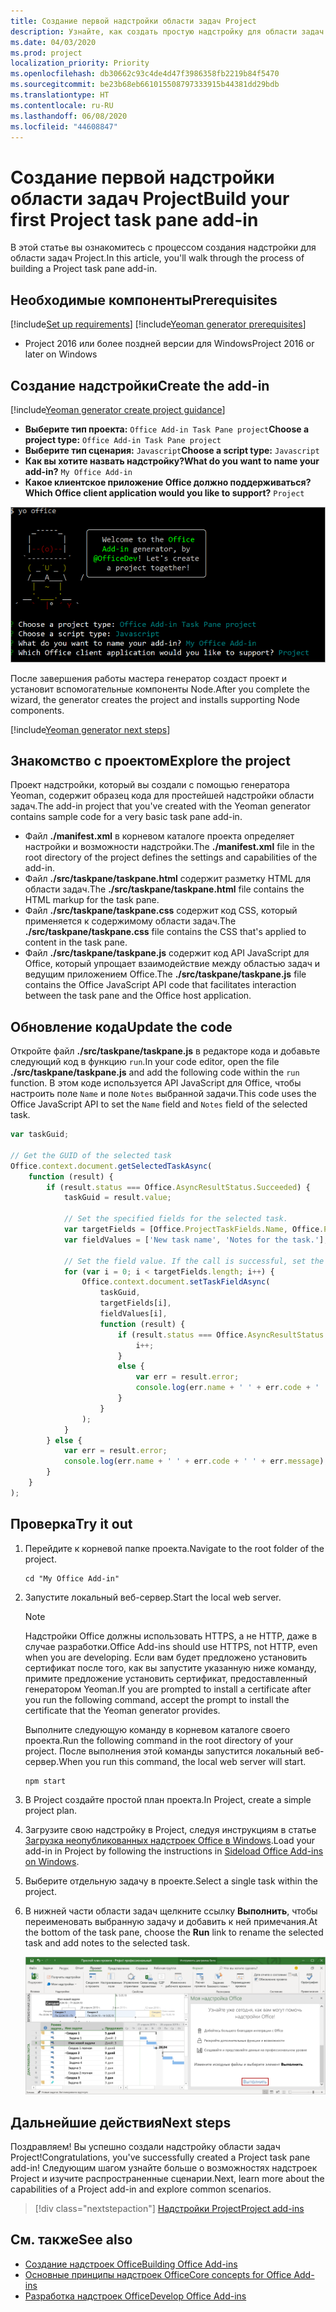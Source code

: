 ```yaml
---
title: Создание первой надстройки области задач Project
description: Узнайте, как создать простую надстройку для области задач Project, используя API JS для Office.
ms.date: 04/03/2020
ms.prod: project
localization_priority: Priority
ms.openlocfilehash: db30662c93c4de4d47f3986358fb2219b84f5470
ms.sourcegitcommit: be23b68eb661015508797333915b44381dd29bdb
ms.translationtype: HT
ms.contentlocale: ru-RU
ms.lasthandoff: 06/08/2020
ms.locfileid: "44608847"
---
```

# <a name="build-your-first-project-task-pane-add-in"></a><span data-ttu-id="de0da-103">Создание первой надстройки области задач Project</span><span class="sxs-lookup"><span data-stu-id="de0da-103">Build your first Project task pane add-in</span></span>

<span data-ttu-id="de0da-104">В этой статье вы ознакомитесь с процессом создания надстройки для области задач Project.</span><span class="sxs-lookup"><span data-stu-id="de0da-104">In this article, you'll walk through the process of building a Project task pane add-in.</span></span>

## <a name="prerequisites"></a><span data-ttu-id="de0da-105">Необходимые компоненты</span><span class="sxs-lookup"><span data-stu-id="de0da-105">Prerequisites</span></span>

[!include[Set up requirements](../includes/set-up-dev-environment-beforehand.md)]
[!include[Yeoman generator prerequisites](../includes/quickstart-yo-prerequisites.md)]

- <span data-ttu-id="de0da-106">Project 2016 или более поздней версии для Windows</span><span class="sxs-lookup"><span data-stu-id="de0da-106">Project 2016 or later on Windows</span></span>

## <a name="create-the-add-in"></a><span data-ttu-id="de0da-107">Создание надстройки</span><span class="sxs-lookup"><span data-stu-id="de0da-107">Create the add-in</span></span>

[!include[Yeoman generator create project guidance](../includes/yo-office-command-guidance.md)]

- <span data-ttu-id="de0da-108">**Выберите тип проекта:** `Office Add-in Task Pane project`</span><span class="sxs-lookup"><span data-stu-id="de0da-108">**Choose a project type:** `Office Add-in Task Pane project`</span></span>
- <span data-ttu-id="de0da-109">**Выберите тип сценария:** `Javascript`</span><span class="sxs-lookup"><span data-stu-id="de0da-109">**Choose a script type:** `Javascript`</span></span>
- <span data-ttu-id="de0da-110">**Как вы хотите назвать надстройку?**</span><span class="sxs-lookup"><span data-stu-id="de0da-110">**What do you want to name your add-in?**</span></span> `My Office Add-in`
- <span data-ttu-id="de0da-111">**Какое клиентское приложение Office должно поддерживаться?**</span><span class="sxs-lookup"><span data-stu-id="de0da-111">**Which Office client application would you like to support?**</span></span> `Project`

![Снимок экрана с вопросами и ответами в генераторе Yeoman](../images/yo-office-project.png)

<span data-ttu-id="de0da-113">После завершения работы мастера генератор создаст проект и установит вспомогательные компоненты Node.</span><span class="sxs-lookup"><span data-stu-id="de0da-113">After you complete the wizard, the generator creates the project and installs supporting Node components.</span></span>

[!include[Yeoman generator next steps](../includes/yo-office-next-steps.md)]

## <a name="explore-the-project"></a><span data-ttu-id="de0da-114">Знакомство с проектом</span><span class="sxs-lookup"><span data-stu-id="de0da-114">Explore the project</span></span>

<span data-ttu-id="de0da-115">Проект надстройки, который вы создали с помощью генератора Yeoman, содержит образец кода для простейшей надстройки области задач.</span><span class="sxs-lookup"><span data-stu-id="de0da-115">The add-in project that you've created with the Yeoman generator contains sample code for a very basic task pane add-in.</span></span> 

- <span data-ttu-id="de0da-116">Файл **./manifest.xml** в корневом каталоге проекта определяет настройки и возможности надстройки.</span><span class="sxs-lookup"><span data-stu-id="de0da-116">The **./manifest.xml** file in the root directory of the project defines the settings and capabilities of the add-in.</span></span>
- <span data-ttu-id="de0da-117">Файл **./src/taskpane/taskpane.html** содержит разметку HTML для области задач.</span><span class="sxs-lookup"><span data-stu-id="de0da-117">The **./src/taskpane/taskpane.html** file contains the HTML markup for the task pane.</span></span>
- <span data-ttu-id="de0da-118">Файл **./src/taskpane/taskpane.css** содержит код CSS, который применяется к содержимому области задач.</span><span class="sxs-lookup"><span data-stu-id="de0da-118">The **./src/taskpane/taskpane.css** file contains the CSS that's applied to content in the task pane.</span></span>
- <span data-ttu-id="de0da-119">Файл **./src/taskpane/taskpane.js** содержит код API JavaScript для Office, который упрощает взаимодействие между областью задач и ведущим приложением Office.</span><span class="sxs-lookup"><span data-stu-id="de0da-119">The **./src/taskpane/taskpane.js** file contains the Office JavaScript API code that facilitates interaction between the task pane and the Office host application.</span></span>

## <a name="update-the-code"></a><span data-ttu-id="de0da-120">Обновление кода</span><span class="sxs-lookup"><span data-stu-id="de0da-120">Update the code</span></span>

<span data-ttu-id="de0da-121">Откройте файл **./src/taskpane/taskpane.js** в редакторе кода и добавьте следующий код в функцию `run`.</span><span class="sxs-lookup"><span data-stu-id="de0da-121">In your code editor, open the file **./src/taskpane/taskpane.js** and add the following code within the `run` function.</span></span> <span data-ttu-id="de0da-122">В этом коде используется API JavaScript для Office, чтобы настроить поле `Name` и поле `Notes` выбранной задачи.</span><span class="sxs-lookup"><span data-stu-id="de0da-122">This code uses the Office JavaScript API to set the `Name` field and `Notes` field of the selected task.</span></span>

```js
var taskGuid;

// Get the GUID of the selected task
Office.context.document.getSelectedTaskAsync(
    function (result) {
        if (result.status === Office.AsyncResultStatus.Succeeded) {
            taskGuid = result.value;

            // Set the specified fields for the selected task.
            var targetFields = [Office.ProjectTaskFields.Name, Office.ProjectTaskFields.Notes];
            var fieldValues = ['New task name', 'Notes for the task.'];

            // Set the field value. If the call is successful, set the next field.
            for (var i = 0; i < targetFields.length; i++) {
                Office.context.document.setTaskFieldAsync(
                    taskGuid,
                    targetFields[i],
                    fieldValues[i],
                    function (result) {
                        if (result.status === Office.AsyncResultStatus.Succeeded) {
                            i++;
                        }
                        else {
                            var err = result.error;
                            console.log(err.name + ' ' + err.code + ' ' + err.message);
                        }
                    }
                );
            }
        } else {
            var err = result.error;
            console.log(err.name + ' ' + err.code + ' ' + err.message);
        }
    }
);
```

## <a name="try-it-out"></a><span data-ttu-id="de0da-123">Проверка</span><span class="sxs-lookup"><span data-stu-id="de0da-123">Try it out</span></span>

1. <span data-ttu-id="de0da-124">Перейдите к корневой папке проекта.</span><span class="sxs-lookup"><span data-stu-id="de0da-124">Navigate to the root folder of the project.</span></span>

    ```command&nbsp;line
    cd "My Office Add-in"
    ```

2. <span data-ttu-id="de0da-125">Запустите локальный веб-сервер.</span><span class="sxs-lookup"><span data-stu-id="de0da-125">Start the local web server.</span></span>

    > [!NOTE]
    > <span data-ttu-id="de0da-126">Надстройки Office должны использовать HTTPS, а не HTTP, даже в случае разработки.</span><span class="sxs-lookup"><span data-stu-id="de0da-126">Office Add-ins should use HTTPS, not HTTP, even when you are developing.</span></span> <span data-ttu-id="de0da-127">Если вам будет предложено установить сертификат после того, как вы запустите указанную ниже команду, примите предложение установить сертификат, предоставленный генератором Yeoman.</span><span class="sxs-lookup"><span data-stu-id="de0da-127">If you are prompted to install a certificate after you run the following command, accept the prompt to install the certificate that the Yeoman generator provides.</span></span>

    <span data-ttu-id="de0da-128">Выполните следующую команду в корневом каталоге своего проекта.</span><span class="sxs-lookup"><span data-stu-id="de0da-128">Run the following command in the root directory of your project.</span></span> <span data-ttu-id="de0da-129">После выполнения этой команды запустится локальный веб-сервер.</span><span class="sxs-lookup"><span data-stu-id="de0da-129">When you run this command, the local web server will start.</span></span>

    ```command&nbsp;line
    npm start
    ```

3. <span data-ttu-id="de0da-130">В Project создайте простой план проекта.</span><span class="sxs-lookup"><span data-stu-id="de0da-130">In Project, create a simple project plan.</span></span>

4. <span data-ttu-id="de0da-131">Загрузите свою надстройку в Project, следуя инструкциям в статье [Загрузка неопубликованных надстроек Office в Windows](../testing/create-a-network-shared-folder-catalog-for-task-pane-and-content-add-ins.md).</span><span class="sxs-lookup"><span data-stu-id="de0da-131">Load your add-in in Project by following the instructions in [Sideload Office Add-ins on Windows](../testing/create-a-network-shared-folder-catalog-for-task-pane-and-content-add-ins.md).</span></span>

5. <span data-ttu-id="de0da-132">Выберите отдельную задачу в проекте.</span><span class="sxs-lookup"><span data-stu-id="de0da-132">Select a single task within the project.</span></span>

6. <span data-ttu-id="de0da-133">В нижней части области задач щелкните ссылку **Выполнить**, чтобы переименовать выбранную задачу и добавить к ней примечания.</span><span class="sxs-lookup"><span data-stu-id="de0da-133">At the bottom of the task pane, choose the **Run** link to rename the selected task and add notes to the selected task.</span></span>

    ![Снимок экрана: приложение Project с загруженной надстройкой области задач](../images/project-quickstart-addin-1.png)

## <a name="next-steps"></a><span data-ttu-id="de0da-135">Дальнейшие действия</span><span class="sxs-lookup"><span data-stu-id="de0da-135">Next steps</span></span>

<span data-ttu-id="de0da-136">Поздравляем! Вы успешно создали надстройку области задач Project!</span><span class="sxs-lookup"><span data-stu-id="de0da-136">Congratulations, you've successfully created a Project task pane add-in!</span></span> <span data-ttu-id="de0da-137">Следующим шагом узнайте больше о возможностях надстроек Project и изучите распространенные сценарии.</span><span class="sxs-lookup"><span data-stu-id="de0da-137">Next, learn more about the capabilities of a Project add-in and explore common scenarios.</span></span>

> [!div class="nextstepaction"]
> [<span data-ttu-id="de0da-138">Надстройки Project</span><span class="sxs-lookup"><span data-stu-id="de0da-138">Project add-ins</span></span>](../project/project-add-ins.md)

## <a name="see-also"></a><span data-ttu-id="de0da-139">См. также</span><span class="sxs-lookup"><span data-stu-id="de0da-139">See also</span></span>

- [<span data-ttu-id="de0da-140">Создание надстроек Office</span><span class="sxs-lookup"><span data-stu-id="de0da-140">Building Office Add-ins</span></span>](../overview/office-add-ins-fundamentals.md)
- [<span data-ttu-id="de0da-141">Основные принципы надстроек Office</span><span class="sxs-lookup"><span data-stu-id="de0da-141">Core concepts for Office Add-ins</span></span>](../overview/core-concepts-office-add-ins.md)
- [<span data-ttu-id="de0da-142">Разработка надстроек Office</span><span class="sxs-lookup"><span data-stu-id="de0da-142">Develop Office Add-ins</span></span>](../develop/develop-overview.md)

